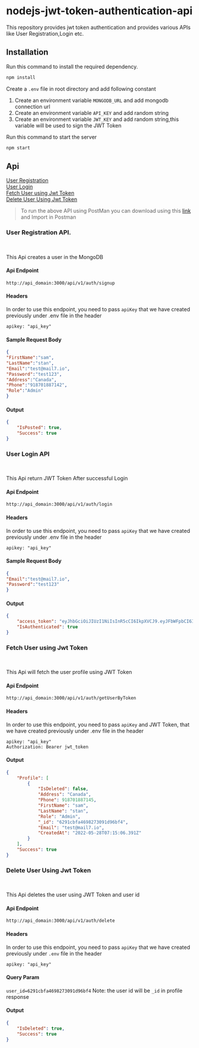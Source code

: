 # nodejs-jwt-token-authentication-api

This repository provides jwt token authentication and provides various  APIs like User Registration,Login etc.

## Installation

Run this command to install the required dependency.

``` bash
npm install 
```
Create a `.env` file in root directory and add following constant
 1. Create an environment variable `MONGODB_URL` and add mongodb connection url
 2. Create an environment variable `API_KEY` and add random string
 3. Create an environment variable `JWT_KEY` and add random string,this variable will be used to sign the JWT Token

Run this command to start the server
```bash
npm start
```

## Api
 [User Registration](#User-Registration-API)<br>
 [User Login](#User-Login-API)<br>
 [Fetch User using Jwt Token](#Fetch-User-using-Jwt-Token)<br>
 [Delete User Using Jwt Token](#Delete-User-Using-Jwt-Token)

>To run the above API using PostMan you can download using this [link](https://drive.google.com/file/d/1fE7o4XgAB0Rm8vWLq_D_N07vSxTUXZsm/view?usp=sharing) and Import in Postman 

 ### User Registration API.
 <br>

 This Api creates a user in the MongoDB 

 #### Api Endpoint

 `http://api_domain:3000/api/v1/auth/signup`

 #### Headers
In order to use this endpoint, you need to pass `apiKey` that we have created previously under .env file in the header

`apikey: "api_key"`

#### Sample Request Body

```json
{
"FirstName":"sam",
"LastName":"stan",
"Email":"test@mail7.io",
"Password":"test123",
"Address":"Canada",
"Phone":"918701887142",
"Role":"Admin"
}

```

#### Output

```json
{
    "IsPosted": true,
    "Success": true
}
```

### User Login API
<br>

 This Api return JWT Token After successful Login


 #### Api Endpoint

 `http://api_domain:3000/api/v1/auth/login`

 #### Headers
In order to use this endpoint, you need to pass `apiKey` that we have created previously under .env file in the header

`apikey: "api_key"`

#### Sample Request Body

```json
{
"Email":"test@mail7.io",
"Password":"test123"
}

```

#### Output

```json
{
    "access_token": "eyJhbGciOiJIUzI1NiIsInR5cCI6IkpXVCJ9.eyJFbWFpbCI6InRlc3RAbWFpbDcuaW8iLCJVc2VySWQiOiI2MjkxY2JmYTQ2OTgyNzMwOTFkOTZiZjQiLCJpYXQiOjE2NTM3MjQzMTcsImV4cCI6MTY1MzcyNzkxN30.pTYhNNB3zDonLw7X5tWLIAKlQ8jFGSSh5iNyqfi4pTA",
    "IsAuthenticated": true
}
```


### Fetch User using Jwt Token
<br>

 This Api will fetch the user profile using JWT Token


 #### Api Endpoint

 `http://api_domain:3000/api/v1/auth/getUserByToken`

 #### Headers
In order to use this endpoint, you need to pass `apiKey` and JWT Token, that we have created previously under .env file in the header

`apikey: "api_key"`
<br>
`Authorization: Bearer jwt_token`


#### Output

```json
{
    "Profile": [
        {
            "IsDeleted": false,
            "Address": "Canada",
            "Phone": 918701887145,
            "FirstName": "sam",
            "LastName": "stan",
            "Role": "Admin",
            "_id": "6291cbfa4698273091d96bf4",
            "Email": "test@mail7.io",
            "CreatedAt": "2022-05-28T07:15:06.391Z"
        }
    ],
    "Success": true
}
```

### Delete User Using Jwt Token
<br>

 This Api deletes the user using JWT Token and user id


 #### Api Endpoint

 `http://api_domain:3000/api/v1/auth/delete`

 #### Headers
In order to use this endpoint, you need to pass `apiKey` that we have created previously under `.env` file in the header

`apikey: "api_key"`

#### Query Param

`user_id=6291cbfa4698273091d96bf4`
Note: the user id will be `_id` in profile response
#### Output

```json
{
    "IsDeleted": true,
    "Success": true
}
```

